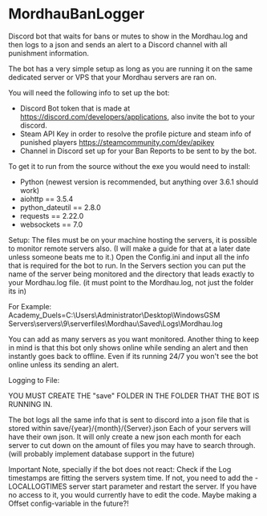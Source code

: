 # MordhauBanLogger
Discord bot that waits for bans or mutes to show in the Mordhau.log and then logs to a json and sends an alert to a Discord channel with all punishment information.

The bot has a very simple setup as long as you are running it on the same dedicated server or VPS that your Mordhau servers are ran on.

You will need the following info to set up the bot:

- Discord Bot token that is made at https://discord.com/developers/applications, also invite the bot to your discord.
- Steam API Key in order to resolve the profile picture and steam info of punished players https://steamcommunity.com/dev/apikey
- Channel in Discord set up for your Ban Reports to be sent to by the bot.


To get it to run from the source without the exe you would need to install:

- Python (newest version is recommended, but anything over 3.6.1 should work)
- aiohttp == 3.5.4
- python_dateutil == 2.8.0
- requests == 2.22.0
- websockets == 7.0

Setup:
The files must be on your machine hosting the servers, it is possible to monitor remote servers also. (I will make a guide for that at a later date unless someone beats me to it.)
Open the Config.ini and input all the info that is required for the bot to run.
In the Servers section you can put the name of the server being monitored and the directory that leads exactly to your Mordhau.log file. (it must point to the Mordhau.log, not just the folder its in)

For Example:
Academy_Duels=C:\Users\Administrator\Desktop\WindowsGSM Servers\servers\9\serverfiles\Mordhau\Saved\Logs\Mordhau.log

You can add as many servers as you want monitored.
Another thing to keep in mind is that this bot only shows online while sending an alert and then instantly goes back to offline. Even if its running 24/7 you won't see the bot online unless its sending an alert.

Logging to File:

YOU MUST CREATE THE "save" FOLDER IN THE FOLDER THAT THE BOT IS RUNNING IN.

The bot logs all the same info that is sent to discord into a json file that is stored within save/{year}/{month}/{Server}.json
Each of your servers will have their own json. It will only create a new json each month for each server to cut down on the amount of files you may have to search through.
(will probably implement database support in the future)


Important Note, specially if the bot does not react: 
Check if the Log timestamps are fitting the servers system time. If not, you need to add the -LOCALLOGTIMES server start parameter and restart the server. If you have no access to it, you would currently have to edit the code. Maybe making a Offset config-variable in the future?!